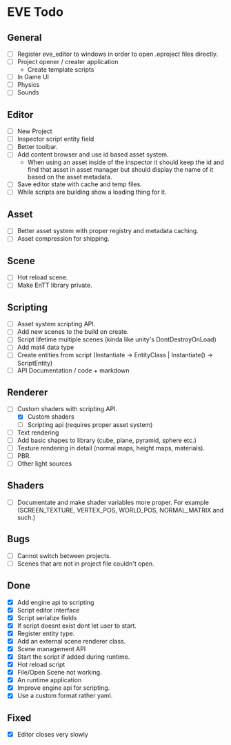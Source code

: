 # EVE Todo

## General
- [ ] Register eve_editor to windows in order to open .eproject files directly. 
- [ ] Project opener / creater application
    - Create template scripts
- [ ] In Game UI
- [ ] Physics
- [ ] Sounds

## Editor
- [ ] New Project
- [ ] Inspector script entity field
- [ ] Better toolbar.
- [ ] Add content browser and use id based asset system.
    - When using an asset inside of the inspector it should keep the id and find that asset in asset manager
    but should display the name of it based on the asset metadata.
- [ ] Save editor state with cache and temp files.
- [ ] While scripts are building show a loading thing for it.

## Asset
- [ ] Better asset system with proper registry and metadata caching.
- [ ] Asset compression for shipping.

## Scene
- [ ] Hot reload scene.
- [ ] Make EnTT library private.

## Scripting
- [ ] Asset system scripting API.
- [ ] Add new scenes to the build on create. 
- [ ] Script lifetime multiple scenes (kinda like unity's DontDestroyOnLoad)
- [ ] Add mat4 data type
- [ ] Create entities from script (Instantiate<EntityClass> -> EntityClass | Instantiate() -> ScriptEntity)
- [ ] API Documentation / code + markdown

## Renderer
- [ ] Custom shaders with scripting API.
    - [x] Custom shaders
    - [ ] Scripting api (requires proper asset system)
- [ ] Text rendering
- [ ] Add basic shapes to library (cube, plane, pyramid, sphere etc.)
- [ ] Texture rendering in detail (normal maps, height maps, materials).
- [ ] PBR.
- [ ] Other light sources

## Shaders
- [ ] Documentate and make shader variables more proper. For example (SCREEN_TEXTURE, VERTEX_POS, WORLD_POS, NORMAL_MATRIX and such.)

## Bugs
- [ ] Cannot switch between projects.
- [ ] Scenes that are not in project file couldn't open. 

## Done
- [x] Add engine api to scripting
- [x] Script editor interface
- [x] Script serialize fields
- [x] If script doesnt exist dont let user to start.
- [x] Register entity type.
- [x] Add an external scene renderer class.
- [x] Scene management API
- [x] Start the script if added during runtime.
- [x] Hot reload script
- [x] File/Open Scene not working.
- [x] An runtime application
- [x] Improve engine api for scripting.
- [x] Use a custom format rather yaml.

## Fixed
- [x] Editor closes very slowly
